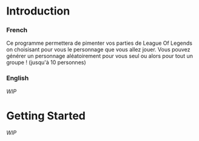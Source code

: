 # Introduction
### French
Ce programme permettera de pimenter vos parties de League Of Legends on choisisant pour vous le personnage que vous allez jouer.
Vous pouvez générer un personnage aléatoirement pour vous seul ou alors pour tout un groupe ! (jusqu'à 10 personnes)
### English
*WIP*
# Getting Started
*WIP*
